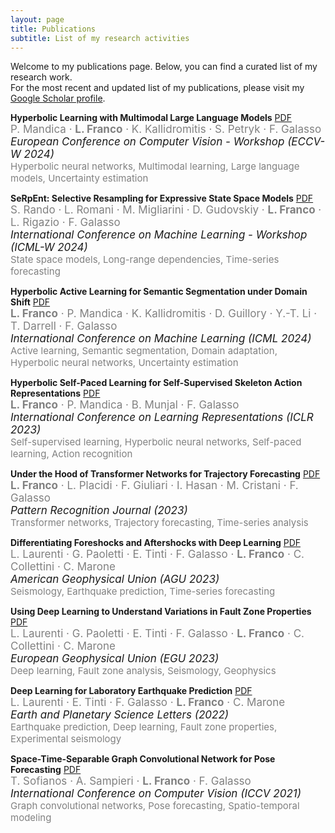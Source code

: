 ```yaml
---
layout: page
title: Publications
subtitle: List of my research activities
---
```


Welcome to my publications page. Below, you can find a curated list of my research work.  
For the most recent and updated list of my publications, please visit my [Google Scholar profile](https://scholar.google.com/citations?user=c5jyrK4AAAAJ&hl=en).  



**Hyperbolic Learning with Multimodal Large Language Models** [PDF](https://arxiv.org/abs/2408.05097)  
  <span style="color: gray;"><span style="font-size: 17px;">P. Mandica · **L. Franco** · K. Kallidromitis · S. Petryk · F. Galasso</span></span>  
  <span style="font-size: 17px;">*European Conference on Computer Vision - Workshop (ECCV-W 2024)*</span>  
  <span style="color: gray;"><span style="font-size: 15px;">Hyperbolic neural networks, Multimodal learning, Large language models, Uncertainty estimation</span></span>  

**SeRpEnt: Selective Resampling for Expressive State Space Models** [PDF](https://icml.cc/virtual/2024/36164)  
  <span style="color: gray;"><span style="font-size: 17px;">S. Rando · L. Romani · M. Migliarini · D. Gudovskiy · **L. Franco** · L. Rigazio · F. Galasso</span></span>  
  <span style="font-size: 17px;">*International Conference on Machine Learning - Workshop (ICML-W 2024)*</span>  
  <span style="color: gray;"><span style="font-size: 15px;">State space models, Long-range dependencies, Time-series forecasting</span></span>  

**Hyperbolic Active Learning for Semantic Segmentation under Domain Shift** [PDF](https://arxiv.org/abs/2306.11180)  
  <span style="color: gray;"><span style="font-size: 17px;">**L. Franco** · P. Mandica · K. Kallidromitis · D. Guillory · Y.-T. Li · T. Darrell · F. Galasso</span></span>  
  <span style="font-size: 17px;">*International Conference on Machine Learning (ICML 2024)*</span>  
  <span style="color: gray;"><span style="font-size: 15px;">Active learning, Semantic segmentation, Domain adaptation, Hyperbolic neural networks, Uncertainty estimation</span></span>  

**Hyperbolic Self-Paced Learning for Self-Supervised Skeleton Action Representations** [PDF](https://arxiv.org/abs/2303.06242)  
  <span style="color: gray;"><span style="font-size: 17px;">**L. Franco** · P. Mandica · B. Munjal · F. Galasso</span></span>  
  <span style="font-size: 17px;">*International Conference on Learning Representations (ICLR 2023)*</span>  
  <span style="color: gray;"><span style="font-size: 15px;">Self-supervised learning, Hyperbolic neural networks, Self-paced learning, Action recognition</span></span>  

**Under the Hood of Transformer Networks for Trajectory Forecasting** [PDF](https://arxiv.org/abs/2203.11878)  
  <span style="color: gray;"><span style="font-size: 17px;">**L. Franco** · L. Placidi · F. Giuliari · I. Hasan · M. Cristani · F. Galasso</span></span>  
  <span style="font-size: 17px;">*Pattern Recognition Journal (2023)*</span>  
  <span style="color: gray;"><span style="font-size: 15px;">Transformer networks, Trajectory forecasting, Time-series analysis</span></span>  

**Differentiating Foreshocks and Aftershocks with Deep Learning** [PDF](https://ui.adsabs.harvard.edu/abs/2023AGUFM.S31E0395L/abstract)  
  <span style="color: gray;"><span style="font-size: 17px;">L. Laurenti · G. Paoletti · E. Tinti · F. Galasso · **L. Franco** · C. Collettini · C. Marone</span></span>  
  <span style="font-size: 17px;">*American Geophysical Union (AGU 2023)*</span>  
  <span style="color: gray;"><span style="font-size: 15px;">Seismology, Earthquake prediction, Time-series forecasting</span></span>  

**Using Deep Learning to Understand Variations in Fault Zone Properties** [PDF](https://ui.adsabs.harvard.edu/abs/2023EGUGA..25.5810L/abstract)  
  <span style="color: gray;"><span style="font-size: 17px;">L. Laurenti · G. Paoletti · E. Tinti · F. Galasso · **L. Franco** · C. Collettini · C. Marone</span></span>  
  <span style="font-size: 17px;">*European Geophysical Union (EGU 2023)*</span>  
  <span style="color: gray;"><span style="font-size: 15px;">Deep learning, Fault zone analysis, Seismology, Geophysics</span></span>  

**Deep Learning for Laboratory Earthquake Prediction** [PDF](https://arxiv.org/abs/2203.13313)  
  <span style="color: gray;"><span style="font-size: 17px;">L. Laurenti · E. Tinti · F. Galasso · **L. Franco** · C. Marone</span></span>  
  <span style="font-size: 17px;">*Earth and Planetary Science Letters (2022)*</span>  
  <span style="color: gray;"><span style="font-size: 15px;">Earthquake prediction, Deep learning, Fault zone properties, Experimental seismology</span></span>  

**Space-Time-Separable Graph Convolutional Network for Pose Forecasting** [PDF](https://arxiv.org/abs/2110.04573)  
  <span style="color: gray;"><span style="font-size: 17px;">T. Sofianos · A. Sampieri · **L. Franco** · F. Galasso</span></span>  
  <span style="font-size: 17px;">*International Conference on Computer Vision (ICCV 2021)*</span>  
  <span style="color: gray;"><span style="font-size: 15px;">Graph convolutional networks, Pose forecasting, Spatio-temporal modeling</span></span>  

